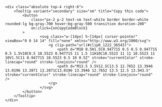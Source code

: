 <script lang="ts">
	import { Tooltip } from "$lib";
	import type { HTMLBaseAttributes } from 'svelte/elements';
	import { cn } from '$lib/utils/cn';

	type $$Props = HTMLBaseAttributes;

	let codeContainer: HTMLElement;

	const onCopyCodeBlock = async (e: MouseEvent) => {
		const tooltip = codeContainer.childNodes[0].childNodes[0].childNodes[0] as HTMLDivElement;
		const code = codeContainer.childNodes[2].children[0];

		// Copy and paste
		const REG_HEX = /&#x([a-fA-F0-9]+);/g;
    const decodedText = code.innerText.replace(REG_HEX, function (_match, group1) {
      const num = parseInt(group1, 16);
      return String.fromCharCode(num);
    });

		await window.navigator.clipboard.writeText(decodedText);

		// Change text to "Copied!" temporarily.
    if (tooltip) {
			const tooltipContent = tooltip.childNodes[0];
      tooltipContent.textContent = 'Copied !';
      setTimeout(() => (tooltipContent.textContent = 'Copy this code'), 3000);
    }
	}
</script>

<div bind:this={codeContainer} {...$$restProps} class={cn("relative", $$restProps.class)}>

    <div class="absolute top-4 right-6">
    	<Tooltip variant="secondary" size="sm" title="Copy this code">
    		<button
    			class="px-2 p-2 text-sm text-white border border-white rounded-lg bg-gray-700 hover:bg-gray-500 transition duration-200"
    			on:click={onCopyCodeBlock}
    		>
    				<svg class="w-[14px] h-[14px] cursor-pointer" viewBox="0 0 14 14" fill="none" xmlns="http://www.w3.org/2000/svg">
    					<g clip-path="url(#clip0_1222_36543)">
    						<path d="M10 0.5H1.5C0.947715 0.5 0.5 0.947715 0.5 1.5V10C0.5 10.5523 0.947715 11 1.5 11H10C10.5523 11 11 10.5523 11 10V1.5C11 0.947715 10.5523 0.5 10 0.5Z" stroke="currentColor" stroke-linecap="round" stroke-linejoin="round" />
    						<path d="M13.5 3.5V12.5C13.5 12.7652 13.3946 13.0196 13.2071 13.2071C13.0196 13.3946 12.7652 13.5 12.5 13.5H3.5" stroke="currentColor" stroke-linecap="round" stroke-linejoin="round" />
    					</g>
    				</svg>
    		</button>
    	</Tooltip>
    </div>

  <slot />

</div>
